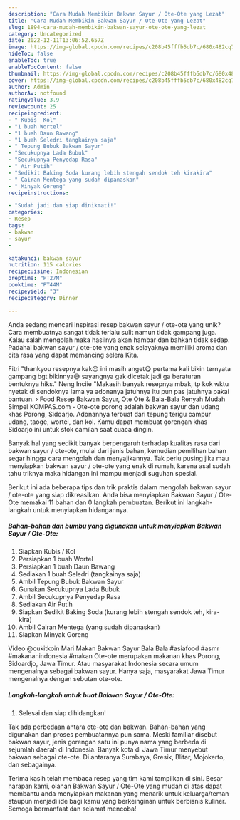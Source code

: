 ```yaml
---
description: "Cara Mudah Membikin Bakwan Sayur / Ote-Ote yang Lezat"
title: "Cara Mudah Membikin Bakwan Sayur / Ote-Ote yang Lezat"
slug: 1894-cara-mudah-membikin-bakwan-sayur-ote-ote-yang-lezat
category: Uncategorized
date: 2022-12-11T13:06:52.657Z
image: https://img-global.cpcdn.com/recipes/c208b45fffb5db7c/680x482cq70/bakwan-sayur-ote-ote-foto-resep-utama.jpg
hideToc: false
enableToc: true
enableTocContent: false
thumbnail: https://img-global.cpcdn.com/recipes/c208b45fffb5db7c/680x482cq70/bakwan-sayur-ote-ote-foto-resep-utama.jpg
cover: https://img-global.cpcdn.com/recipes/c208b45fffb5db7c/680x482cq70/bakwan-sayur-ote-ote-foto-resep-utama.jpg
author: Admin
authorAv: notfound
ratingvalue: 3.9
reviewcount: 25
recipeingredient:
- " Kubis  Kol"
- "1 buah Wortel"
- "1 buah Daun Bawang"
- "1 buah Seledri tangkainya saja"
- " Tepung Bubuk Bakwan Sayur"
- "Secukupnya Lada Bubuk"
- "Secukupnya Penyedap Rasa"
- " Air Putih"
- "Sedikit Baking Soda kurang lebih stengah sendok teh kirakira"
- " Cairan Mentega yang sudah dipanaskan"
- " Minyak Goreng"
recipeinstructions:

- "Sudah jadi dan siap dinikmati!"
categories:
- Resep
tags:
- bakwan
- sayur
- 

katakunci: bakwan sayur  
nutrition: 115 calories
recipecuisine: Indonesian
preptime: "PT27M"
cooktime: "PT44M"
recipeyield: "3"
recipecategory: Dinner

---
```





Anda sedang mencari inspirasi resep bakwan sayur / ote-ote yang unik? Cara membuatnya sangat tidak terlalu sulit namun tidak gampang juga. Kalau salah mengolah maka hasilnya akan hambar dan bahkan tidak sedap. Padahal bakwan sayur / ote-ote yang enak selayaknya memiliki aroma dan cita rasa yang dapat memancing selera Kita.





Fitri &#34;thankyou resepnya kak😍 ini masih anget😋 pertama kali bikin ternyata gampang bgt bikinnya😅 sayangnya gak dicetak jadi ga beraturan bentuknya hiks.&#34; Neng Inciie &#34;Makasih banyak resepnya mbak, tp kok wktu nyetak di sendoknya lama ya adonanya jatuhnya itu pun pas jatuhnya pakai bantuan. › Food Resep Bakwan Sayur, Ote Ote &amp; Bala-Bala Renyah Mudah Simpel KOMPAS.com - Ote-ote porong adalah bakwan sayur dan udang khas Porong, Sidoarjo. Adonannya terbuat dari tepung terigu campur udang, taoge, wortel, dan kol. Kamu dapat membuat gorengan khas Sidoarjo ini untuk stok camilan saat cuaca dingin.

Banyak hal yang sedikit banyak berpengaruh terhadap kualitas rasa dari bakwan sayur / ote-ote, mulai dari jenis bahan, kemudian pemilihan bahan segar hingga cara mengolah dan menyajikannya. Tak perlu pusing jika mau menyiapkan bakwan sayur / ote-ote yang enak di rumah, karena asal sudah tahu triknya maka hidangan ini mampu menjadi suguhan spesial.






Berikut ini ada beberapa tips dan trik praktis dalam mengolah bakwan sayur / ote-ote yang siap dikreasikan. Anda bisa menyiapkan Bakwan Sayur / Ote-Ote memakai 11 bahan dan 0 langkah pembuatan. Berikut ini langkah-langkah untuk menyiapkan hidangannya.

<!--inarticleads1-->

##### Bahan-bahan dan bumbu yang digunakan untuk menyiapkan Bakwan Sayur / Ote-Ote:

1. Siapkan  Kubis / Kol
1. Persiapkan 1 buah Wortel
1. Persiapkan 1 buah Daun Bawang
1. Sediakan 1 buah Seledri (tangkainya saja)
1. Ambil  Tepung Bubuk Bakwan Sayur
1. Gunakan Secukupnya Lada Bubuk
1. Ambil Secukupnya Penyedap Rasa
1. Sediakan  Air Putih
1. Siapkan Sedikit Baking Soda (kurang lebih stengah sendok teh, kira-kira)
1. Ambil  Cairan Mentega (yang sudah dipanaskan)
1. Siapkan  Minyak Goreng


Video @cukitkoin Mari Makan Bakwan Sayur Bala Bala #asiafood #asmr #makananindonesia #makan Ote-ote merupakan makanan khas Porong, Sidoardjo, Jawa Timur. Atau masyarakat Indonesia secara umum mengenalnya sebagai bakwan sayur. Hanya saja, masyarakat Jawa Timur mengenalnya dengan sebutan ote-ote. 

<!--inarticleads2-->

##### Langkah-langkah untuk buat Bakwan Sayur / Ote-Ote:


1. Selesai dan siap dihidangkan!

Tak ada perbedaan antara ote-ote dan bakwan. Bahan-bahan yang digunakan dan proses pembuatannya pun sama. Meski familiar disebut bakwan sayur, jenis gorengan satu ini punya nama yang berbeda di sejumlah daerah di Indonesia. Banyak kota di Jawa Timur menyebut bakwan sebagai ote-ote. Di antaranya Surabaya, Gresik, Blitar, Mojokerto, dan sebagainya. 

Terima kasih telah membaca resep yang tim kami tampilkan di sini. Besar harapan kami, olahan Bakwan Sayur / Ote-Ote yang mudah di atas dapat membantu anda menyiapkan makanan yang menarik untuk keluarga/teman ataupun menjadi ide bagi kamu yang berkeinginan untuk berbisnis kuliner. Semoga bermanfaat dan selamat mencoba!
